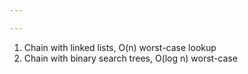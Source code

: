 ```yaml
---

---
```


1. Chain with linked lists, O(n) worst-case lookup
2. Chain with binary search trees, O(log n) worst-case 

